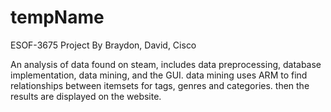 # tempName

ESOF-3675 Project
By Braydon, David, Cisco

An analysis of data found on steam, includes data preprocessing, database implementation, data mining, and the GUI.
data mining uses ARM to find relationships between itemsets for tags, genres and categories. then the results are displayed on the website.
